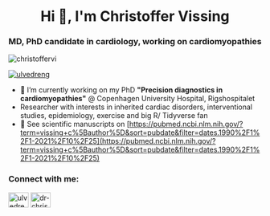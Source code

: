 <h1 align="center">Hi 👋, I'm Christoffer Vissing</h1>
<h3 align="center">MD, PhD candidate in cardiology, working on cardiomyopathies</h3>

<p align="left"> <img src="https://komarev.com/ghpvc/?username=christoffervi&label=Profile%20views&color=0e75b6&style=flat" alt="christoffervi" /> </p>

<p align="left"> <a href="https://twitter.com/ulvedreng" target="blank"><img src="https://img.shields.io/twitter/follow/ulvedreng?logo=twitter&style=for-the-badge" alt="ulvedreng" /></a> </p>

- 🔭 I’m currently working on my PhD **"Precision diagnostics in cardiomyopathies"** @ Copenhagen University Hospital, Rigshospitalet
- Researcher with interests in inherited cardiac disorders, interventional studies, epidemiology, exercise and big R/ Tidyverse fan
- 📝 See scientific manuscripts on [https://pubmed.ncbi.nlm.nih.gov/?term=vissing+c%5Bauthor%5D&sort=pubdate&filter=dates.1990%2F1%2F1-2021%2F10%2F25](https://pubmed.ncbi.nlm.nih.gov/?term=vissing+c%5Bauthor%5D&sort=pubdate&filter=dates.1990%2F1%2F1-2021%2F10%2F25)

<h3 align="left">Connect with me:</h3>
<p align="left">
<a href="https://twitter.com/ulvedreng" target="blank"><img align="center" src="https://raw.githubusercontent.com/rahuldkjain/github-profile-readme-generator/master/src/images/icons/Social/twitter.svg" alt="ulvedreng" height="30" width="40" /></a>
<a href="https://linkedin.com/in/dr-christoffer-vissing" target="blank"><img align="center" src="https://raw.githubusercontent.com/rahuldkjain/github-profile-readme-generator/master/src/images/icons/Social/linked-in-alt.svg" alt="dr-christoffer-vissing" height="30" width="40" /></a>
</p>

